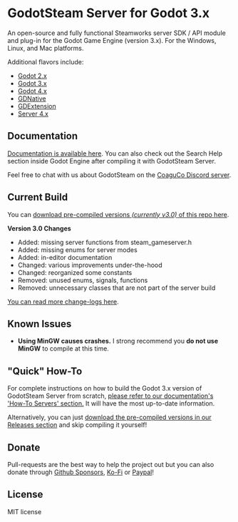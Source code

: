 # GodotSteam Server for Godot 3.x
An open-source and fully functional Steamworks server SDK / API module and plug-in for the Godot Game Engine (version 3.x). For the Windows, Linux, and Mac platforms. 

Additional flavors include:
- [Godot 2.x](https://github.com/CoaguCo-Industries/GodotSteam/tree/godot2)
- [Godot 3.x](https://github.com/CoaguCo-Industries/GodotSteam/tree/master)
- [Godot 4.x](https://github.com/CoaguCo-Industries/GodotSteam/tree/godot4)
- [GDNative](https://github.com/CoaguCo-Industries/GodotSteam/tree/gdnative)
- [GDExtension](https://github.com/CoaguCo-Industries/GodotSteam/tree/gdextension)
- [Server 4.x](https://github.com/CoaguCo-Industries/GodotSteam-Server/tree/godot4)

Documentation
---
[Documentation is available here](https://godotsteam.com/). You can also check out the Search Help section inside Godot Engine after compiling it with GodotSteam Server.

Feel free to chat with us about GodotSteam on the [CoaguCo Discord server](https://discord.gg/SJRSq6K).

Current Build
---
You can [download pre-compiled versions _(currently v3.0)_ of this repo here](https://github.com/CoaguCo-Industries/GodotSteam-Server/releases).

**Version 3.0 Changes**
- Added: missing server functions from steam_gameserver.h
- Added: missing enums for server modes
- Added: in-editor documentation
- Changed: various improvements under-the-hood
- Changed: reorganized some constants
- Removed: unused enums, signals, functions
- Removed: unnecessary classes that are not part of the server build

[You can read more change-logs here](https://godotsteam.com/changelog/server3/).

Known Issues
---
- **Using MinGW causes crashes.** I strong recommend you **do not use MinGW** to compile at this time.

"Quick" How-To
---
For complete instructions on how to build the Godot 3.x version of GodotSteam Server from scratch, [please refer to our documentation's 'How-To Servers' section.](https://godotsteam.com/howto/server/) It will have the most up-to-date information.

Alternatively, you can just [download the pre-compiled versions in our Releases section](https://github.com/CoaguCo-Industries/GodotSteam-Server/releases) and skip compiling it yourself!

Donate
---
Pull-requests are the best way to help the project out but you can also donate through [Github Sponsors](https://github.com/sponsors/Gramps), [Ko-Fi](https://ko-fi.com/grampsgarcia) or [Paypal](https://www.paypal.me/sithlordkyle)!

License
---
MIT license

